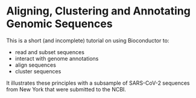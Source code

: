 
# Aligning, Clustering and Annotating Genomic Sequences

This is a short (and incomplete) tutorial on using Bioconductor to:

*  read and subset sequences
*  interact with genome annotations
*  align sequences
*  cluster sequences

It illustrates these principles with a subsample of SARS-CoV-2 sequences from New York that were submitted to the NCBI.
